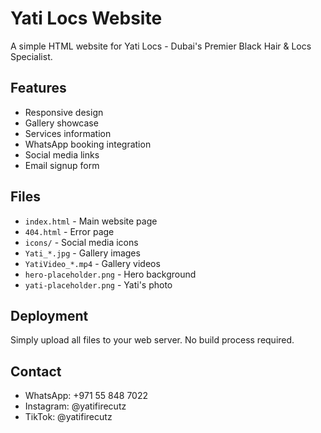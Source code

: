 # Yati Locs Website

A simple HTML website for Yati Locs - Dubai's Premier Black Hair & Locs Specialist.

## Features

- Responsive design
- Gallery showcase
- Services information
- WhatsApp booking integration
- Social media links
- Email signup form

## Files

- `index.html` - Main website page
- `404.html` - Error page
- `icons/` - Social media icons
- `Yati_*.jpg` - Gallery images
- `YatiVideo_*.mp4` - Gallery videos
- `hero-placeholder.png` - Hero background
- `yati-placeholder.png` - Yati's photo

## Deployment

Simply upload all files to your web server. No build process required.

## Contact

- WhatsApp: +971 55 848 7022
- Instagram: @yatifirecutz
- TikTok: @yatifirecutz
